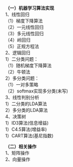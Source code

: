 <b>（一）机器学习算法实现</b><br/>
1、线性回归<br/>
  （1）梯度下降算法<br/>
  （2）一元线性回归<br/>
  （3）多元线性回归<br/>
  （4）岭回归<br/>
  （5）正规方程法<br/>
2、逻辑回归<br/>
    1）二分类问题：<br/>
        （1）随机梯度下降算法<br/>
        （2）牛顿法<br/>
    2）多分类问题：<br/>
        （1）一对多策略<br/>
        （2）softmax实现多分类(未写)<br/>
3、线性判别分析<br/>
    1）二分类的LDA算法<br/>
    2）多分类的LDA算法<br/>
4、决策树<br/>
    1）ID3算法(信息增益)<br/>
    1）C4.5算法(增益率)<br/>
    1）CART算法(基尼指数)<br/>
    
<b>（二）相关操作</b><br/>
1、矩阵操作<br/>
2、向量操作<br/>

